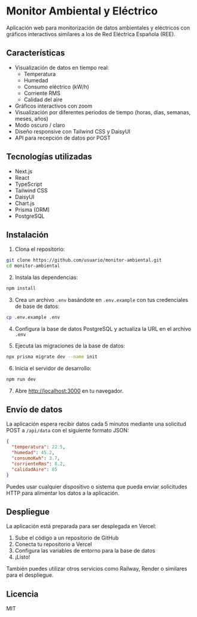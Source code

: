 # Monitor Ambiental y Eléctrico

Aplicación web para monitorización de datos ambientales y eléctricos con gráficos interactivos similares a los de Red Eléctrica Española (REE).

## Características

- Visualización de datos en tiempo real:
  - Temperatura
  - Humedad
  - Consumo eléctrico (kW/h)
  - Corriente RMS
  - Calidad del aire
- Gráficos interactivos con zoom
- Visualización por diferentes períodos de tiempo (horas, días, semanas, meses, años)
- Modo oscuro / claro
- Diseño responsive con Tailwind CSS y DaisyUI
- API para recepción de datos por POST

## Tecnologías utilizadas

- Next.js
- React
- TypeScript
- Tailwind CSS
- DaisyUI
- Chart.js
- Prisma (ORM)
- PostgreSQL

## Instalación

1. Clona el repositorio:
```bash
git clone https://github.com/usuario/monitor-ambiental.git
cd monitor-ambiental
```

2. Instala las dependencias:
```bash
npm install
```

3. Crea un archivo `.env` basándote en `.env.example` con tus credenciales de base de datos:
```bash
cp .env.example .env
```

4. Configura la base de datos PostgreSQL y actualiza la URL en el archivo `.env`

5. Ejecuta las migraciones de la base de datos:
```bash
npx prisma migrate dev --name init
```

6. Inicia el servidor de desarrollo:
```bash
npm run dev
```

7. Abre [http://localhost:3000](http://localhost:3000) en tu navegador.

## Envío de datos

La aplicación espera recibir datos cada 5 minutos mediante una solicitud POST a `/api/data` con el siguiente formato JSON:

```json
{
  "temperatura": 22.5,
  "humedad": 45.2,
  "consumoKwh": 3.7,
  "corrienteRms": 8.2,
  "calidadAire": 85
}
```

Puedes usar cualquier dispositivo o sistema que pueda enviar solicitudes HTTP para alimentar los datos a la aplicación.

## Despliegue

La aplicación está preparada para ser desplegada en Vercel:

1. Sube el código a un repositorio de GitHub
2. Conecta tu repositorio a Vercel
3. Configura las variables de entorno para la base de datos
4. ¡Listo!

También puedes utilizar otros servicios como Railway, Render o similares para el despliegue.

## Licencia

MIT 